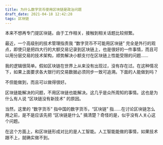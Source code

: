 ```yaml
---
title: 为什么数字货币使用区块链是政治问题
draft_date: 2021-04-18 12:42:28
tags: 区块链
---
```


本来不想再专门提区块链。由于工作相关，接触到相关话题比较频繁。

最近，一个高级别的技术管理指责我 “数字货币不可能用区块链” 完全是外行的观点，即使只是把四大行的大额交易记录到区块链上，也是很好的一件事情，而且可以用分层交易的技术架构，顺势解决小额支付在区块链上性能受限的问题……

我的逻辑很简单。假如区块链在世界上从来没有出现过，没有存在过。在这种情况下，如果上面要求各大银行的交易数据必须同步一致可追溯。下面的人能做到吗？

不但能做到，而且可以做得很好。

区块链能解决的问题，不用区块链也能解决。这几乎是众所周知的事情。这也是为什么有人说 “区块链没有新技术” 的原因。

当然，这里的 “数字货币” 指中国的数字货币，“区块链” 指……在讨论区块链怎么用之前，是不是应该先把 “区块链是什么” 搞清楚？奇怪的是，似乎没有人关心这个问题。

在这个方面上，和区块链形成对比的是人工智能。人工智能能做的事情，如果技术跟不上，就确实做不到。

